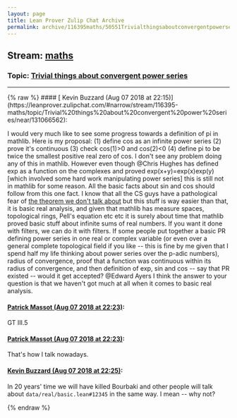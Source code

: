 ```yaml
---
layout: page
title: Lean Prover Zulip Chat Archive 
permalink: archive/116395maths/50551Trivialthingsaboutconvergentpowerseries.html
---
```


## Stream: [maths](https://leanprover-community.github.io/archive/116395maths/index.html)
### Topic: [Trivial things about convergent power series](https://leanprover-community.github.io/archive/116395maths/50551Trivialthingsaboutconvergentpowerseries.html)

---

<base href="https://leanprover.zulipchat.com">
{% raw %}
#### [ Kevin Buzzard (Aug 07 2018 at 22:15)](https://leanprover.zulipchat.com/#narrow/stream/116395-maths/topic/Trivial%20things%20about%20convergent%20power%20series/near/131066562):
<p>I would very much like to see some progress towards a definition of pi in mathlib. Here is my proposal: (1) define cos as an infinite power series (2) prove it's continuous (3) check cos(1)&gt;0 and cos(2)&lt;0 (4) define pi to be twice the smallest positive real zero of cos. I don't see any problem doing any of this in mathlib. However even though <span class="user-mention" data-user-id="110044">@Chris Hughes</span> has defined exp as a function on the complexes and proved exp(x+y)=exp(x)exp(y) [which involved some hard work manipulating power series] this is still not in mathlib for some reason. All the basic facts about sin and cos should follow from this one fact. I know that all the CS guys have a pathological fear of <a href="https://en.wikipedia.org/wiki/Cauchy%27s_integral_theorem" target="_blank" title="https://en.wikipedia.org/wiki/Cauchy%27s_integral_theorem">the theorem we don't talk about</a> but this stuff is way easier than that, it is basic real analysis, and given that mathlib has measure spaces, topological rings, Pell's equation etc etc it is surely about time that mathlib proved basic stuff about infinite sums of real numbers. If you want it done with filters, we can do it with filters. If some people put together a basic PR defining power series in one real or complex variable (or even over a general complete topological field if you like -- this is fine by me given that I spend half my life thinking about power series over the p-adic numbers), radius of convergence, proof that a function was continuous within its radius of convergence, and then definition of exp, sin and cos -- say that PR existed -- would it get accepted? <span class="user-mention" data-user-id="121918">@Edward Ayers</span> I think the answer to your question is that we haven't got much at all when it comes to basic real analysis.</p>

#### [ Patrick Massot (Aug 07 2018 at 22:23)](https://leanprover.zulipchat.com/#narrow/stream/116395-maths/topic/Trivial%20things%20about%20convergent%20power%20series/near/131066919):
<p>GT III.5</p>

#### [ Patrick Massot (Aug 07 2018 at 22:23)](https://leanprover.zulipchat.com/#narrow/stream/116395-maths/topic/Trivial%20things%20about%20convergent%20power%20series/near/131066929):
<p>That's how I talk nowadays.</p>

#### [ Kevin Buzzard (Aug 07 2018 at 22:25)](https://leanprover.zulipchat.com/#narrow/stream/116395-maths/topic/Trivial%20things%20about%20convergent%20power%20series/near/131067011):
<p>In 20 years' time we will have killed Bourbaki and other people will talk about <code>data/real/basic.lean#12345</code> in the same way. I mean -- why not?</p>


{% endraw %}
